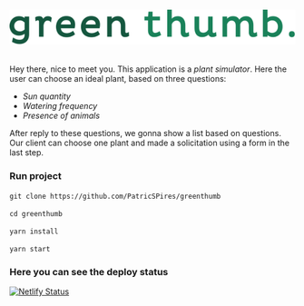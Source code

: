 <h1 align="center">

![greenthumb logo](src/assets/logo/logo-greenthumb.svg)

</h1>

Hey there, nice to meet you. This application is a _plant simulator_. Here the user can choose an ideal plant, based on three questions:

- _Sun quantity_
- _Watering frequency_
- _Presence of animals_

After reply to these questions, we gonna show a list based on questions. Our client can choose one plant and made a solicitation using a form in the last step.

### Run project

`git clone https://github.com/PatricSPires/greenthumb`

`cd greenthumb`

`yarn install`

`yarn start`

### Here you can see the deploy status

[![Netlify Status](https://api.netlify.com/api/v1/badges/62d6ac72-42f4-4732-ade0-13c8f567b6ab/deploy-status)](https://app.netlify.com/sites/angry-pasteur-399ade/deploys)
